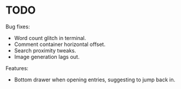 # TODO

Bug fixes:
- Word count glitch in terminal.
- Comment container horizontal offset.
- Search proximity tweaks.
- Image generation lags out.

Features:
- Bottom drawer when opening entries, suggesting to jump back in.
